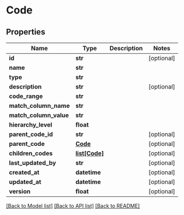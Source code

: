 # Code

## Properties
Name | Type | Description | Notes
------------ | ------------- | ------------- | -------------
**id** | **str** |  | [optional] 
**name** | **str** |  | 
**type** | **str** |  | 
**description** | **str** |  | [optional] 
**code_range** | **str** |  | 
**match_column_name** | **str** |  | 
**match_column_value** | **str** |  | 
**hierarchy_level** | **float** |  | 
**parent_code_id** | **str** |  | [optional] 
**parent_code** | [**Code**](Code.md) |  | [optional] 
**children_codes** | [**list[Code]**](Code.md) |  | [optional] 
**last_updated_by** | **str** |  | [optional] 
**created_at** | **datetime** |  | [optional] 
**updated_at** | **datetime** |  | [optional] 
**version** | **float** |  | [optional] 

[[Back to Model list]](../README.md#documentation-for-models) [[Back to API list]](../README.md#documentation-for-api-endpoints) [[Back to README]](../README.md)

